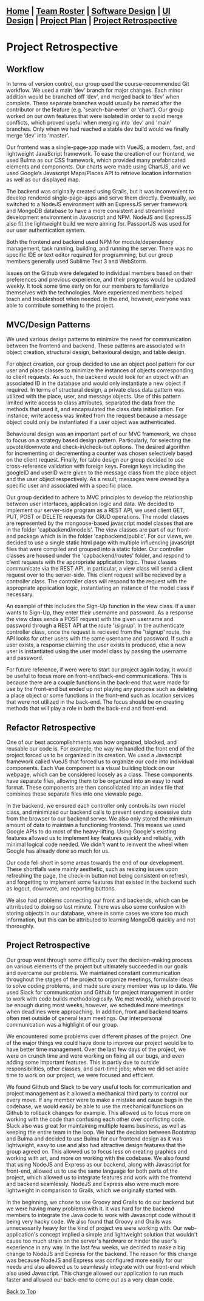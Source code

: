 ## [Home](https://ssajnani.github.io/Capacity/homepage.html) | [Team Roster](https://ssajnani.github.io/Capacity/teamPage.html) | [Software Design](https://ssajnani.github.io/Capacity/softwaredesign.html) | [UI Design](https://ssajnani.github.io/Capacity/uidesign.html) | [Project Plan](https://ssajnani.github.io/Capacity/projectplan.html) | [Project Retrospective](https://ssajnani.github.io/Capacity/projectretrospective.html)

# Project Retrospective 

## Workflow

In terms of version control, our group used the course-recommended 
Git workflow. We used a main ‘dev’ branch for major changes. Each 
minor addition would be branched off ‘dev’, and merged back to ‘dev’ 
when complete. These separate branches would usually be named after 
the contributor or the feature (e.g. ‘search-bar-enter’ or ‘chart’).
Our group worked on our own features that were isolated in order to
avoid merge conflicts, which proved useful when merging into 'dev'
and 'main' branches. Only when we had reached a stable dev build 
would we finally merge ‘dev’ into ‘master’.

Our frontend was a single-page-app made with VueJS, a modern, fast, 
and lightweight JavaScript framework. To ease the creation of our 
frontend, we used Bulma as our CSS framework, which provided many 
prefabricated elements and components. Our charts were made using 
ChartJS, and we used Google’s Javascript Maps/Places API to retrieve 
location information as well as our displayed map.

The backend was originally created using Grails, but it was 
inconvenient to develop rendered single-page-apps and serve them 
directly. Eventually, we switched to a NodeJS environment with an 
ExpressJS server framework and MongoDB database to have a more 
consistent and streamlined development environment in Javascript and 
NPM. NodeJS and ExpressJS also fit the lightweight build we were
aiming for. PassportJS was used for our user authentication system.

Both the frontend and backend used NPM for module/dependency 
management, task running, building, and running the server. There 
was no specific IDE or text editor required for programming, but our 
group members generally used Sublime Text 3 and WebStorm.

Issues on the Github were delegated to individual members based on their
preferences and previous experience, and their progress would be
updated weekly. It took some time early on for our members to
familiarize themselves with the technologies. More 
experienced members helped teach and troubleshoot when needed. In 
the end, however, everyone was able to contribute something to the 
project.

## MVC/Design Patterns

We used various design patterns to minimize the need for 
communication between the frontend and backend. These 
patterns are associated with object creation, structural design, 
behavioural design, and table design.  

For object creation, our group decided to use an 
object pool pattern for our user and place classes to minimize the 
instances of objects corresponding to client requests. As such, the 
backend would look for an object with an associated ID in the 
database and would only instantiate a new object if required. In 
terms of structural design, a private class data pattern was 
utilized with the place, user, and message objects. Use of this 
pattern limited write access to class attributes, separated the data 
from the methods that used it, and encapsulated the class data 
initialization. For instance, write access was limited from 
the request because a message object could only be 
instantiated if a user object was authenticated. 

Behavioural design was an important part of our MVC framework, we 
chose to focus on a strategy based design pattern. Particularly, for 
selecting the upvote/downvote and check-in/check-out options. The 
desired algorithm for incrementing or decrementing a counter was 
chosen selectively based on the client request. Finally, for table 
design our group decided to use cross-reference validation with 
foreign keys. Foreign keys including the googleID and userID were 
given to the message class from the place object and the user object 
respectively. As a result, messages were owned by a specific user 
and associated with a specific place. 

Our group decided to adhere to MVC principles to develop the 
relationship between user interfaces, application logic and data. We 
decided to implement our server-side program as a REST API, we used 
client GET, PUT, POST or DELETE requests for CRUD operations. The 
model classes are represented by the mongoose-based javascript model 
classes that are in the folder 'capbackend/models'. The view classes 
are part of our front-end package which is in the folder 
'capbackend/public'. For our views, we decided to use a single 
static html page with multiple influencing javascript files that 
were compiled and grouped into a static folder. Our controller 
classes are housed under the 'capbackend/routes' folder, and respond 
to client requests with the appropriate application logic. These 
classes communicate via the REST API, in particular, a view class 
will send a client request over to the server-side. This client 
request will be recieved by a controller class. The controller class 
will respond to the request with the appropriate application logic, 
instantiating an instance of the model class if necessary.

An example of this includes the Sign-Up function in the view class. If 
a user wants to Sign-Up, they enter their username and password. As 
a response the view class sends a POST request with the given 
username and password through a REST API at the route '\signup'. In 
the authenticate controller class, once the request is recieved from 
the '\signup' route, the API looks for other users with the same 
username and password. If such a user exists, a response claiming 
the user exists is produced, else a new user is instantiated using 
the user model class by passing the username and password.   

For future reference, if were were to start our project again today, 
it would be useful to focus more on front-end/back-end 
communications. This is because there are a couple functions in the 
back-end that were made for use by the front-end but ended up not 
playing any purpose such as deleting a place object or some 
functions in the front-end such as location services that were not 
utilized in the back-end. The focus should be on creating methods 
that will play a role in both the back-end and front-end.   

## Refactor Retrospective

One of our best accomplishments was how organized, blocked, and
reusable our code is. For example, the way we handled the front end of the project forced us to be
organized in its creation. We used a Javascript framework called VueJS
that forced us to organize our code into individual components.
Each Vue component is a visual building block on our webpage,
which can be considered loosely as a class. These components have
separate files, allowing them to be organized into an easy to read format.
These components are then consolidated into an index file that combines
these separate files into one viewable page.

In the backend, we ensured each controller only controls its own model
class, and minimized our backend calls to prevent sending excessive
data from the browser to our backend server. We also only stored the
minimum amount of data to maintain a functioning frontend. This means
we used Google APIs to do most of the heavy-lifting. Using Google's
existing features allowed us to implement key features quickly and
reliably, with minimal logical code needed. We didn't want to reinvent
the wheel when Google has already done so much for us.

Our code fell short in some areas towards the end of our development.
These shortfalls were mainly aesthetic, such as resizing issues
upon refreshing the page, the check-in button not being consistent
on refresh, and forgetting to implement some features that existed in the
backend such as logout, downvote, and reporting buttons.

We also had problems connecting our front and backends, which can be
attrributed to doing so last minute. There was also some confusion
with storing objects in our database, where in some cases we store
too much information, but this can be attributed to learning
MongoDB quickly and not thoroughly.


## Project Retrospective

Our group went through some difficulty over the decision-making process on various elements of the project but ultimately succeeded in our goals and overcame our problems. We maintained constant communication throughout the stages of the project to organize meetings, formulate ideas to solve coding problems, and made sure every member was up to date. We used Slack for communication and Github for project management in order to work with code builds methodologically. We met weekly, which proved to be enough during most weeks; however, we scheduled more meetings when deadlines were approaching. In addition, front and backend teams often met outside
of general team meetings. Our interpersonal communication was a highlight of our group.

We encountered some problems over different phases of the project. One of the major things we could have done to improve our project would be to have better time management. Over the last few days of the project, we were on crunch time and were working on fixing all our bugs, and even adding some important features. This is partly due to outside responsibilities, other classes, and part-time jobs; when we did set aside time to work on our project, we were focused and efficient.

We found Github and Slack to be very useful tools for communication and project management as it allowed a mechanical third party to control our every move. If any member were to make a mistake and cause bugs in the codebase, we would easily be able to use the mechanical functions on Github to rollback changes for example. This allowed us to focus more on working with the code than confusing each other over conflicting code. Slack also was great for maintaining multiple teams business, as well as keeping the entire team in the loop.  We had the decision between Bootstrap and Bulma and decided to use Bulma for our frontend design as it was lightweight, easy to use and also had attractive design features that the group agreed on. This allowed us to focus less on creating graphics and working with art, and more on working with the codebase. We also found that using NodeJS and Express as our backend, along with Javascript for front-end, allowed us to use the same language for both parts of the project, which allowed us to integrate features and work with the frontend and backend seamlessly. NodeJS and Express also were much more lightweight in comparison to Grails, which we originally started with.

In the beginning, we chose to use Groovy and Grails to do our backend but we were having many problems with it. It was hard for the backend members to integrate the Java code to work with Javascript code without it being very hacky code. We also found that Groovy and Grails was unnecessarily heavy for the kind of project we were working with. Our web-application's concept implied a simple and lightweight solution that wouldn't cause too much strain on the server's hardware or hinder the user's experience in any way. In the last few weeks, we decided to make a big change to NodeJS and Express for the backend. The reason for this change was because NodeJS and Express was configured more easily for our needs and also allowed us to seamlessly integrate with our front-end which also used Javascript. This change allowed our application to run much faster and allowed our back-end to come out as a very clean code.



<a href="#top">Back to Top</a>

